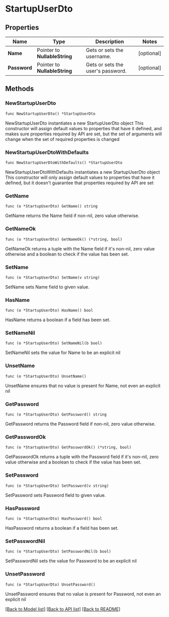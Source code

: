 # StartupUserDto

## Properties

Name | Type | Description | Notes
------------ | ------------- | ------------- | -------------
**Name** | Pointer to **NullableString** | Gets or sets the username. | [optional] 
**Password** | Pointer to **NullableString** | Gets or sets the user&#39;s password. | [optional] 

## Methods

### NewStartupUserDto

`func NewStartupUserDto() *StartupUserDto`

NewStartupUserDto instantiates a new StartupUserDto object
This constructor will assign default values to properties that have it defined,
and makes sure properties required by API are set, but the set of arguments
will change when the set of required properties is changed

### NewStartupUserDtoWithDefaults

`func NewStartupUserDtoWithDefaults() *StartupUserDto`

NewStartupUserDtoWithDefaults instantiates a new StartupUserDto object
This constructor will only assign default values to properties that have it defined,
but it doesn't guarantee that properties required by API are set

### GetName

`func (o *StartupUserDto) GetName() string`

GetName returns the Name field if non-nil, zero value otherwise.

### GetNameOk

`func (o *StartupUserDto) GetNameOk() (*string, bool)`

GetNameOk returns a tuple with the Name field if it's non-nil, zero value otherwise
and a boolean to check if the value has been set.

### SetName

`func (o *StartupUserDto) SetName(v string)`

SetName sets Name field to given value.

### HasName

`func (o *StartupUserDto) HasName() bool`

HasName returns a boolean if a field has been set.

### SetNameNil

`func (o *StartupUserDto) SetNameNil(b bool)`

 SetNameNil sets the value for Name to be an explicit nil

### UnsetName
`func (o *StartupUserDto) UnsetName()`

UnsetName ensures that no value is present for Name, not even an explicit nil
### GetPassword

`func (o *StartupUserDto) GetPassword() string`

GetPassword returns the Password field if non-nil, zero value otherwise.

### GetPasswordOk

`func (o *StartupUserDto) GetPasswordOk() (*string, bool)`

GetPasswordOk returns a tuple with the Password field if it's non-nil, zero value otherwise
and a boolean to check if the value has been set.

### SetPassword

`func (o *StartupUserDto) SetPassword(v string)`

SetPassword sets Password field to given value.

### HasPassword

`func (o *StartupUserDto) HasPassword() bool`

HasPassword returns a boolean if a field has been set.

### SetPasswordNil

`func (o *StartupUserDto) SetPasswordNil(b bool)`

 SetPasswordNil sets the value for Password to be an explicit nil

### UnsetPassword
`func (o *StartupUserDto) UnsetPassword()`

UnsetPassword ensures that no value is present for Password, not even an explicit nil

[[Back to Model list]](../README.md#documentation-for-models) [[Back to API list]](../README.md#documentation-for-api-endpoints) [[Back to README]](../README.md)


